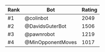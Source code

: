 Rank|Bot|Rating
---|---|---
#1|@colinbot|2049
#2|@DavidsGuterBot|1506
#3|@pawnrobot|1219
#4|@MinOpponentMoves|1017
